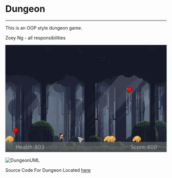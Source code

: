 # Dungeon

---

This is an OOP style dungeon game.

Zoey Ng - all responsibilities

![Dungeon](https://github.com/Zoeyng9616/CP_Portfolio/blob/gh-pages/images/Dungeon.png?raw=true)

![DungeonUML](https://user-images.githubusercontent.com/70344748/120058818-98c22b80-c00a-11eb-85c8-397492bf995f.png)

Source Code For Dungeon Located [here](https://github.com/Zoeyng9616/dungeon/tree/main/src/Dungeon)
